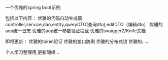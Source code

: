 一个优雅的spring boot示例

包括以下内容：
优雅的代码自动生成器 controller,service,dao,entity,queryDTO(查询dto),editDTO（编辑dto）
优雅的aop统一日志
优雅的aop统一参数验证拦截
优雅的swagger2/Knife文档

即将更新：
优雅的token验证
优雅的接口防刷
优雅的分布式锁
优雅的......

个人学习整理用,更新随缘...